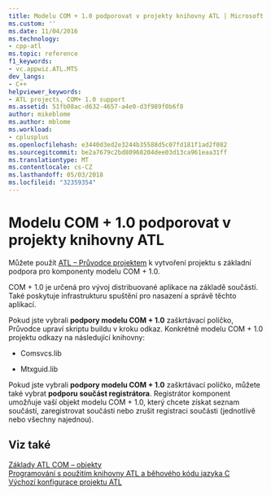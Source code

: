 ```yaml
---
title: Modelu COM + 1.0 podporovat v projekty knihovny ATL | Microsoft Docs
ms.custom: ''
ms.date: 11/04/2016
ms.technology:
- cpp-atl
ms.topic: reference
f1_keywords:
- vc.appwiz.ATL.MTS
dev_langs:
- C++
helpviewer_keywords:
- ATL projects, COM+ 1.0 support
ms.assetid: 51fb08ac-d632-4657-a4e0-d3f989f0b6f8
author: mikeblome
ms.author: mblome
ms.workload:
- cplusplus
ms.openlocfilehash: e3440d3ed2e3244b35588d5c07fd181f1ad2f082
ms.sourcegitcommit: be2a7679c2bd80968204dee03d13ca961eaa31ff
ms.translationtype: MT
ms.contentlocale: cs-CZ
ms.lasthandoff: 05/03/2018
ms.locfileid: "32359354"
---
```

# <a name="com-10-support-in-atl-projects"></a>Modelu COM + 1.0 podporovat v projekty knihovny ATL
Můžete použít [ATL – Průvodce projektem](../../atl/reference/creating-an-atl-project.md) k vytvoření projektu s základní podpora pro komponenty modelu COM + 1.0.  
  
 COM + 1.0 je určená pro vývoj distribuované aplikace na základě součástí. Také poskytuje infrastrukturu spuštění pro nasazení a správě těchto aplikací.  
  
 Pokud jste vybrali **podpory modelu COM + 1.0** zaškrtávací políčko, Průvodce upraví skriptu buildu v kroku odkaz. Konkrétně modelu COM + 1.0 projektu odkazy na následující knihovny:  
  
-   Comsvcs.lib  
  
-   Mtxguid.lib  
  
 Pokud jste vybrali **podpory modelu COM + 1.0** zaškrtávací políčko, můžete také vybrat **podporu součást registrátora**. Registrátor komponent umožňuje vaší objekt modelu COM + 1.0, který chcete získat seznam součástí, zaregistrovat součásti nebo zrušit registraci součásti (jednotlivě nebo všechny najednou).  
  
## <a name="see-also"></a>Viz také  
 [Základy ATL COM – objekty](../../atl/fundamentals-of-atl-com-objects.md)   
 [Programování s použitím knihovny ATL a běhového kódu jazyka C](../../atl/programming-with-atl-and-c-run-time-code.md)   
 [Výchozí konfigurace projektu ATL](../../atl/reference/default-atl-project-configurations.md)

